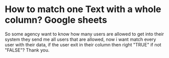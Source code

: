 
# How to match one Text with a whole column? Google sheets

So some agency want to know how many users are allowed to get into their system they send me all users that are allowed, now i want match every user with their data, if the user exit in their column then right "TRUE" if not "FALSE"? Thank you.

        